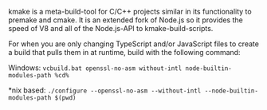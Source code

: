 kmake is a meta-build-tool for C/C++ projects similar in its functionality to
premake and cmake.
It is an extended fork of Node.js so it provides the speed of V8 and all of the
Node.js-API to kmake-build-scripts.


For when you are only changing TypeScript and/or JavaScript files to create a build that pulls them in at runtime, build with the following command:

Windows: `vcbuild.bat openssl-no-asm without-intl node-builtin-modules-path %cd%`

\*nix based: `./configure --openssl-no-asm --without-intl --node-builtin-modules-path $(pwd)`
